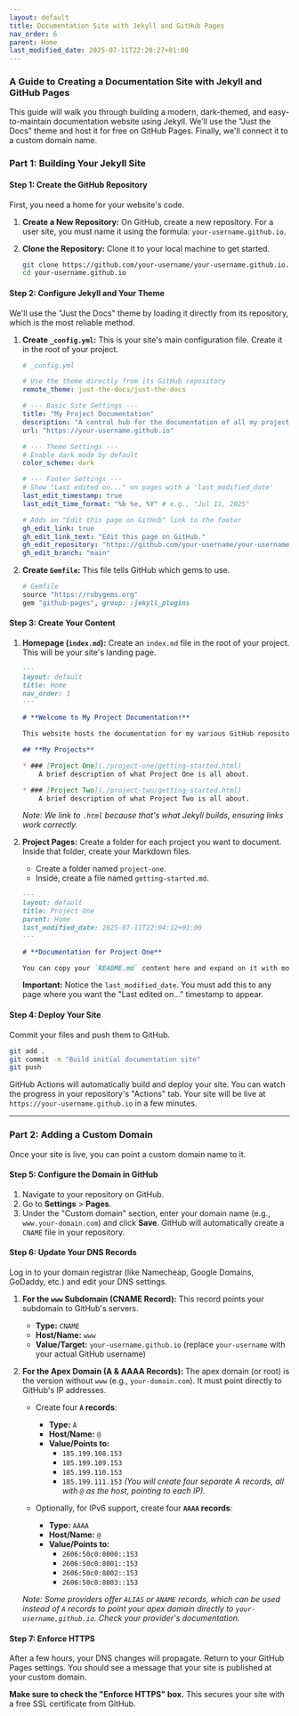 ```yaml
---
layout: default
title: Documentation Site with Jekyll and GitHub Pages
nav_order: 6
parent: Home
last_modified_date: 2025-07-11T22:20:27+01:00
---
```


### **A Guide to Creating a Documentation Site with Jekyll and GitHub Pages**

This guide will walk you through building a modern, dark-themed, and easy-to-maintain documentation website using Jekyll. We'll use the "Just the Docs" theme and host it for free on GitHub Pages. Finally, we'll connect it to a custom domain name.

### **Part 1: Building Your Jekyll Site**

#### **Step 1: Create the GitHub Repository**

First, you need a home for your website's code.

1.  **Create a New Repository:** On GitHub, create a new repository. For a user site, you must name it using the formula: `your-username.github.io`.

2.  **Clone the Repository:** Clone it to your local machine to get started.

    ```bash
    git clone https://github.com/your-username/your-username.github.io.git
    cd your-username.github.io
    ```

#### **Step 2: Configure Jekyll and Your Theme**

We'll use the "Just the Docs" theme by loading it directly from its repository, which is the most reliable method.

1.  **Create `_config.yml`:** This is your site's main configuration file. Create it in the root of your project.

    ```yaml
    # _config.yml

    # Use the theme directly from its GitHub repository
    remote_theme: just-the-docs/just-the-docs

    # --- Basic Site Settings ---
    title: "My Project Documentation"
    description: "A central hub for the documentation of all my projects."
    url: "https://your-username.github.io"

    # --- Theme Settings ---
    # Enable dark mode by default
    color_scheme: dark

    # --- Footer Settings ---
    # Show "Last edited on..." on pages with a 'last_modified_date'
    last_edit_timestamp: true
    last_edit_time_format: "%b %e, %Y" # e.g., "Jul 11, 2025"

    # Adds an "Edit this page on GitHub" link to the footer
    gh_edit_link: true
    gh_edit_link_text: "Edit this page on GitHub."
    gh_edit_repository: "https://github.com/your-username/your-username.github.io"
    gh_edit_branch: "main"
    ```

2.  **Create `Gemfile`:** This file tells GitHub which gems to use.

    ```ruby
    # Gemfile
    source "https://rubygems.org"
    gem "github-pages", group: :jekyll_plugins
    ```

#### **Step 3: Create Your Content**

1.  **Homepage (`index.md`):** Create an `index.md` file in the root of your project. This will be your site's landing page.

    ```markdown
    ---
    layout: default
    title: Home
    nav_order: 1
    ---

    # **Welcome to My Project Documentation!**

    This website hosts the documentation for my various GitHub repositories.

    ## **My Projects**

    * ### [Project One](./project-one/getting-started.html)
        A brief description of what Project One is all about.

    * ### [Project Two](./project-two/getting-started.html)
        A brief description of what Project Two is all about.
    ```

    *Note: We link to `.html` because that's what Jekyll builds, ensuring links work correctly.*

2.  **Project Pages:** Create a folder for each project you want to document. Inside that folder, create your Markdown files.

      * Create a folder named `project-one`.
      * Inside, create a file named `getting-started.md`.

    <!-- end list -->

    ```markdown
    ---
    layout: default
    title: Project One
    parent: Home
    last_modified_date: 2025-07-11T22:04:12+01:00
    ---

    # **Documentation for Project One**

    You can copy your `README.md` content here and expand on it with more detail, tutorials, and examples.
    ```

    **Important:** Notice the `last_modified_date`. You must add this to any page where you want the "Last edited on..." timestamp to appear.

#### **Step 4: Deploy Your Site**

Commit your files and push them to GitHub.

```bash
git add .
git commit -m "Build initial documentation site"
git push
```

GitHub Actions will automatically build and deploy your site. You can watch the progress in your repository's "Actions" tab. Your site will be live at `https://your-username.github.io` in a few minutes.

-----

### **Part 2: Adding a Custom Domain**

Once your site is live, you can point a custom domain name to it.

#### **Step 5: Configure the Domain in GitHub**

1.  Navigate to your repository on GitHub.
2.  Go to **Settings** \> **Pages**.
3.  Under the "Custom domain" section, enter your domain name (e.g., `www.your-domain.com`) and click **Save**. GitHub will automatically create a `CNAME` file in your repository.

#### **Step 6: Update Your DNS Records**

Log in to your domain registrar (like Namecheap, Google Domains, GoDaddy, etc.) and edit your DNS settings.

1.  **For the `www` Subdomain (CNAME Record):**
    This record points your subdomain to GitHub's servers.

      * **Type:** `CNAME`
      * **Host/Name:** `www`
      * **Value/Target:** `your-username.github.io` (replace `your-username` with your actual GitHub username)

2.  **For the Apex Domain (A & AAAA Records):**
    The apex domain (or root) is the version without `www` (e.g., `your-domain.com`). It must point directly to GitHub's IP addresses.

      * Create four **`A` records**:

          * **Type:** `A`
          * **Host/Name:** `@`
          * **Value/Points to:**
              * `185.199.108.153`
              * `185.199.109.153`
              * `185.199.110.153`
              * `185.199.111.153`
                *(You will create four separate A records, all with `@` as the host, pointing to each IP).*

      * Optionally, for IPv6 support, create four **`AAAA` records**:

          * **Type:** `AAAA`
          * **Host/Name:** `@`
          * **Value/Points to:**
              * `2606:50c0:8000::153`
              * `2606:50c0:8001::153`
              * `2606:50c0:8002::153`
              * `2606:50c0:8003::153`

    *Note: Some providers offer `ALIAS` or `ANAME` records, which can be used instead of `A` records to point your apex domain directly to `your-username.github.io`. Check your provider's documentation.*

#### **Step 7: Enforce HTTPS**

After a few hours, your DNS changes will propagate. Return to your GitHub Pages settings. You should see a message that your site is published at your custom domain.

**Make sure to check the "Enforce HTTPS" box.** This secures your site with a free SSL certificate from GitHub.
